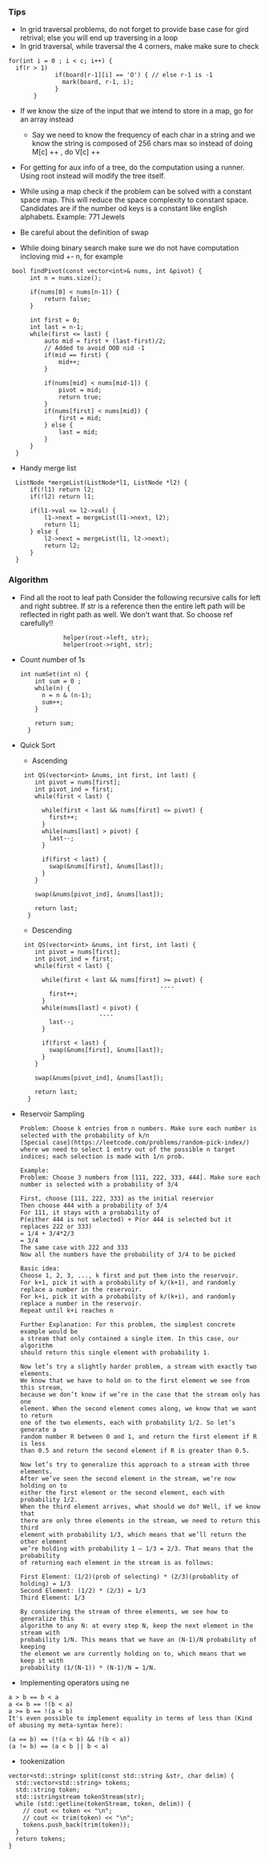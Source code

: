### Tips
  - In grid traversal problems, do not forget to provide base case for gird retrival; else you will end up traversing in a loop
  - In grid traversal, while traversal the 4 corners, make make sure to check
  ```
  for(int i = 0 ; i < c; i++) {
    if(r > 1)
               if(board[r-1][i] == 'O') { // else r-1 is -1
                 mark(board, r-1, i);
               }
         }
  ```

  - If we know the size of the input that we intend to store in a map, go for an array instead
    - Say we need to know the frequency of each char in a string and we know the string is composed of 256 chars max
  so instead of doing M[c] ++ , do V[c] ++

  - For getting for aux info of a tree, do the computation using a runner. Using root instead will modify the tree itself.
  - While using a map check if the problem can be solved with a constant space map. This will reduce the space complexity to constant space.
    Candidates are if the number od keys is a constant like english alphabets. Example:   771 Jewels
  - Be careful about the definition of swap
  - While doing binary search make sure we do not have computation incloving mid +- n, for example
  ```
   bool findPivot(const vector<int>& nums, int &pivot) {
        int n = nums.size();
        
        if(nums[0] < nums[n-1]) {
            return false;
        }
        
        int first = 0;
        int last = n-1;
        while(first <= last) {
            auto mid = first + (last-first)/2;
            // Added to avoid OOB nid -1
            if(mid == first) {
                mid++;
            }

            if(nums[mid] < nums[mid-1]) {
                pivot = mid;
                return true;
            }
            if(nums[first] < nums[mid]) {
                first = mid;
            } else {
                last = mid;        
            }
        }
    }

  ```
  - Handy merge list
  ```
    ListNode *mergeList(ListNode*l1, ListNode *l2) {
        if(!l1) return l2;
        if(!l2) return l1;
        
        if(l1->val <= l2->val) {
            l1->next = mergeList(l1->next, l2);
            return l1;
        } else {
            l2->next = mergeList(l1, l2->next);
            return l2;
        }
    }

  ```

### Algorithm
- Find all the root to leaf path
  Consider the following recursive calls for left and right  subtree. If str is  a reference then the entire left path
  will be reflected in right path as well. We don't want that. So choose ref carefully!!
    ```
                helper(root->left, str);
                helper(root->right, str); 
    ```

- Count number of 1s
    ```
    int numSet(int n) {
        int sum = 0 ;
        while(n) {
          n = n & (n-1);
          sum++;
        }

        return sum;
      }

    ```

- Quick Sort
  - Ascending
  ```
   int QS(vector<int> &nums, int first, int last) {
      int pivot = nums[first];
      int pivot_ind = first;
      while(first < last) {

        while(first < last && nums[first] <= pivot) {
          first++;
        }
        while(nums[last] > pivot) {
          last--;
        }

        if(first < last) {
          swap(&nums[first], &nums[last]);
        }
      }

      swap(&nums[pivot_ind], &nums[last]);

      return last;
    }

  ```
  - Descending
  ```
   int QS(vector<int> &nums, int first, int last) {
      int pivot = nums[first];
      int pivot_ind = first;
      while(first < last) {

        while(first < last && nums[first] >= pivot) {
                                         ----
          first++;
        }
        while(nums[last] < pivot) {
                        ----
          last--;
        }

        if(first < last) {
          swap(&nums[first], &nums[last]);
        }
      }

      swap(&nums[pivot_ind], &nums[last]);

      return last;
    }

  ```
- Reservoir Sampling
  ```
  Problem: Choose k entries from n numbers. Make sure each number is selected with the probability of k/n
  [Special case](https://leetcode.com/problems/random-pick-index/)
  where we need to select 1 entry out of the possible n target indices; each selection is made with 1/n prob.

  Example:
  Problem: Choose 3 numbers from [111, 222, 333, 444]. Make sure each number is selected with a probability of 3/4

  First, choose [111, 222, 333] as the initial reservior
  Then choose 444 with a probability of 3/4
  For 111, it stays with a probability of
  P(either 444 is not selected) + P(or 444 is selected but it replaces 222 or 333)
  = 1/4 + 3/4*2/3
  = 3/4
  The same case with 222 and 333
  Now all the numbers have the probability of 3/4 to be picked

  Basic idea:
  Choose 1, 2, 3, ..., k first and put them into the reservoir.
  For k+1, pick it with a probability of k/(k+1), and randomly replace a number in the reservoir.
  For k+i, pick it with a probability of k/(k+i), and randomly replace a number in the reservoir.
  Repeat until k+i reaches n

  Further Explanation: For this problem, the simplest concrete example would be
  a stream that only contained a single item. In this case, our algorithm
  should return this single element with probability 1.

  Now let’s try a slightly harder problem, a stream with exactly two elements.
  We know that we have to hold on to the first element we see from this stream,
  because we don’t know if we’re in the case that the stream only has one
  element. When the second element comes along, we know that we want to return
  one of the two elements, each with probability 1/2. So let’s generate a
  random number R between 0 and 1, and return the first element if R is less
  than 0.5 and return the second element if R is greater than 0.5.

  Now let’s try to generalize this approach to a stream with three elements.
  After we’ve seen the second element in the stream, we’re now holding on to
  either the first element or the second element, each with probability 1/2.
  When the third element arrives, what should we do? Well, if we know that
  there are only three elements in the stream, we need to return this third
  element with probability 1/3, which means that we’ll return the other element
  we’re holding with probability 1 – 1/3 = 2/3. That means that the probability
  of returning each element in the stream is as follows:

  First Element: (1/2)(prob of selecting) * (2/3)(probablity of holding) = 1/3
  Second Element: (1/2) * (2/3) = 1/3
  Third Element: 1/3

  By considering the stream of three elements, we see how to generalize this
  algorithm to any N: at every step N, keep the next element in the stream with
  probability 1/N. This means that we have an (N-1)/N probability of keeping
  the element we are currently holding on to, which means that we keep it with
  probability (1/(N-1)) * (N-1)/N = 1/N.

- Implementing operators using ne
```
a > b == b < a
a <= b == !(b < a)
a >= b == !(a < b)
It's even possible to implement equality in terms of less than (Kind of abusing my meta-syntax here):

(a == b) == (!(a < b) && !(b < a))
(a != b) == (a < b || b < a)
```

- tookenization
```
vector<std::string> split(const std::string &str, char delim) {
  std::vector<std::string> tokens;
  std::string token;
  std::istringstream tokenStream(str);
  while (std::getline(tokenStream, token, delim)) {
    // cout << token << "\n";
    // cout << trim(token) << "\n";
    tokens.push_back(trim(token));
  }
  return tokens;
}

```
